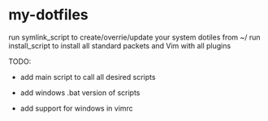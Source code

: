 # my-dotfiles

run symlink_script to create/overrie/update your system dotiles from ~/
run install_script to install all standard packets and Vim with all plugins
<br>

TODO:

+ add main script to call all desired scripts

+ add windows .bat version of scripts
+ add support for windows in vimrc
